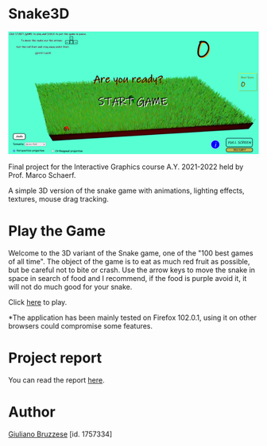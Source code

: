 # Snake3D

![image](https://github.com/SapienzaInteractiveGraphicsCourse/final-project-giulianobruzzese/blob/main/images/Game%20homepage.png)

Final project for the Interactive Graphics course A.Y. 2021-2022 held by Prof. Marco Schaerf.

A simple 3D version of the snake game with animations, lighting effects, textures, mouse drag tracking.

# Play the Game

Welcome to the 3D variant of the Snake game, one of the "100 best games of all time". The object of the game is to eat as much red fruit as possible, but be careful not to bite or crash. Use the arrow keys to move the snake in space in search of food and I recommend, if the food is purple avoid it, it will not do much good for your snake.

Click [here](https://sapienzainteractivegraphicscourse.github.io/final-project-giulianobruzzese/src/Snake3D.html) to play.

*The application has been mainly tested on Firefox 102.0.1, using it on other browsers could compromise some features.

# Project report

You can read the report [here](https://github.com/SapienzaInteractiveGraphicsCourse/final-project-giulianobruzzese/blob/main/Final%20Project.pdf).

# Author

[Giuliano Bruzzese](https://github.com/GiulianoBruzzese) [id. 1757334]
